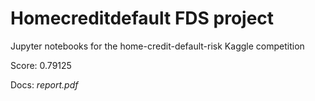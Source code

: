 # Homecreditdefault FDS project

Jupyter notebooks for the home-credit-default-risk Kaggle competition

Score: 0.79125

Docs: *report.pdf*
